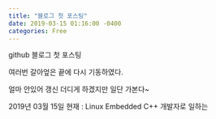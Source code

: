 ```yaml
---
title: "블로그 첫 포스팅"
date: 2019-03-15 01:16:00 -0400
categories: Free
---
```

github 블로그 첫 포스팅

여러번 갈아엎은 끝에 다시 기동하였다.

얼마 안있어 갱신 더디게 하겠지만 일단 가본다~

2019년 03월 15일 현재 : Linux Embedded C++ 개발자로 일하는 
